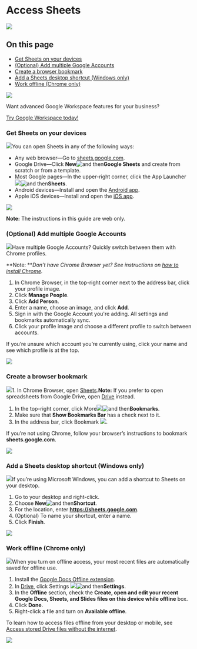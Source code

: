 # Access Sheets


![](https://storage.googleapis.com/support-kms-prod/oErHKzbH1z52lXEVwLVcrWje3aZCWf1qCEth)

## On this page

* [Get Sheets on your devices](https://support.google.com/docs/answer/9330961?hl=en&ref_topic=9296611&sjid=1577381285364851737-NC#1.1)
* [(Optional) Add multiple Google Accounts](https://support.google.com/docs/answer/9330961?hl=en&ref_topic=9296611&sjid=1577381285364851737-NC#1.2)
* [Create a browser bookmark](https://support.google.com/docs/answer/9330961?hl=en&ref_topic=9296611&sjid=1577381285364851737-NC#1.3)
* [Add a Sheets desktop shortcut (Windows only)](https://support.google.com/docs/answer/9330961?hl=en&ref_topic=9296611&sjid=1577381285364851737-NC#1.4)
* [Work offline (Chrome only)](https://support.google.com/docs/answer/9330961?hl=en&ref_topic=9296611&sjid=1577381285364851737-NC#1.5)

![](https://storage.googleapis.com/support-kms-prod/lBDlOJQm5YYswQHWSlMdz4Hsf4hhw3BTrOjo)

Want advanced Google Workspace features for your business?

[Try Google Workspace today!](https://workspace.google.com/business/signup/welcome?utm_source=gwslearningcenter&utm_medium=support&utm_campaign=9330961)

### Get Sheets on your devices

![](https://storage.googleapis.com/support-kms-prod/BSa5YBhh4sIVEtou5SLnrm7fn48swpkx115q)You can open Sheets in any of the following ways:

* Any web browser—Go to [sheets.google.com](http://sheets.google.com/).
* Google Drive—Click **New**![and then](https://storage.googleapis.com/support-kms-prod/Th2Tx0uwPMOhsMPn7nRXMUo3vs6J0pto2DTn)**Google Sheets** and create from scratch or from a template.
* Most Google pages—In the upper-right corner, click the App Launcher ![](https://storage.googleapis.com/support-kms-prod/ocGtUSENh4QebLpvZcmLcNRZyaTBcolMRSyl)![and then](https://storage.googleapis.com/support-kms-prod/Th2Tx0uwPMOhsMPn7nRXMUo3vs6J0pto2DTn)**Sheets**.
* Android devices—Install and open the [Android app](https://play.google.com/store/apps/details?id=com.google.android.apps.docs.editors.sheets).
* Apple iOS devices—Install and open the [iOS app](https://itunes.apple.com/app/google-sheets/id842849113).

![](https://storage.googleapis.com/support-kms-prod/HgqjyF6Eyfs9ZgbfYFL7G4pJvMbJNWu0hAh5)

**Note:** The instructions in this guide are web only.

### (Optional) Add multiple Google Accounts

![](https://storage.googleapis.com/support-kms-prod/BSa5YBhh4sIVEtou5SLnrm7fn48swpkx115q)Have multiple Google Accounts? Quickly switch between them with Chrome profiles.

**Note: ***Don’t have Chrome Browser yet? See instructions on [how to install Chrome](https://support.google.com/chrome/answer/95346).*

1. In Chrome Browser, in the top-right corner next to the address bar, click your profile image.
2. Click **Manage People**.
3. Click **Add Person**.
4. Enter a name, choose an image, and click **Add**.
5. Sign in with the Google Account you're adding.
   All settings and bookmarks automatically sync.
6. Click your profile image and choose a different profile to switch between accounts.

If you’re unsure which account you’re currently using, click your name and see which profile is at the top.

![](https://storage.googleapis.com/support-kms-prod/iufV1QcAp46cPJktKDPga2oVCqHu46YE8Alr)

### Create a browser bookmark

![](https://storage.googleapis.com/support-kms-prod/BSa5YBhh4sIVEtou5SLnrm7fn48swpkx115q)1. In Chrome Browser, open [Sheets](https://sheets.google.com/).**Note:** If you prefer to open spreadsheets from Google Drive, open [Drive](https://drive.google.com/) instead.

1. In the top-right corner, click More![](https://storage.googleapis.com/support-kms-prod/iwMAMe1lEk5FwSU7G8VhBiTE8PuXATWhvq8t)![and then](https://storage.googleapis.com/support-kms-prod/Th2Tx0uwPMOhsMPn7nRXMUo3vs6J0pto2DTn)**Bookmarks**.
2. Make sure that **Show Bookmarks Bar** has a check next to it.
3. In the address bar, click Bookmark ![](https://storage.googleapis.com/support-kms-prod/Ug3FBomkibFe74ptxh7vgmwrp9DM3SqghUh6).

If you’re not using Chrome, follow your browser’s instructions to bookmark **sheets.google.com**.

![](https://storage.googleapis.com/support-kms-prod/QUQNVBxanlG5E81fSORHGCW8hrO9UELv31Rk)

### Add a Sheets desktop shortcut (Windows only)

![](https://storage.googleapis.com/support-kms-prod/BSa5YBhh4sIVEtou5SLnrm7fn48swpkx115q)If you’re using Microsoft Windows, you can add a shortcut to Sheets on your desktop.

1. Go to your desktop and right-click.
2. Choose **New**![and then](https://storage.googleapis.com/support-kms-prod/Th2Tx0uwPMOhsMPn7nRXMUo3vs6J0pto2DTn)**Shortcut**.
3. For the location, enter **https://sheets.google.com**.
4. (Optional) To name your shortcut, enter a name.
5. Click **Finish**.

![](https://storage.googleapis.com/support-kms-prod/EHmO3JKx9TRMdAcU0cqsbXMp0dJhfoLkEyxg)

### Work offline (Chrome only)

![](https://storage.googleapis.com/support-kms-prod/BSa5YBhh4sIVEtou5SLnrm7fn48swpkx115q)When you turn on offline access, your most recent files are automatically saved for offline use.

1. Install the [Google Docs Offline extension](https://chrome.google.com/webstore/detail/google-docs-offline/ghbmnnjooekpmoecnnnilnnbdlolhkhi).
2. In [Drive](https://drive.google.com/), click Settings ![](https://storage.googleapis.com/support-kms-prod/YhYIK7TkWoNRkVHA6rsx6prgLR8kwZeNXtFs)![and then](https://storage.googleapis.com/support-kms-prod/Th2Tx0uwPMOhsMPn7nRXMUo3vs6J0pto2DTn)**Settings**.
3. In the **Offline** section, check the **Create, open and edit your recent Google Docs, Sheets, and Slides files on this device while offline** box.
4. Click **Done**.
5. Right-click a file and turn on **Available offline**.

To learn how to access files offline from your desktop or mobile, see [Access stored Drive files without the internet](https://support.google.com/a/users/answer/9308619?ref_topic=9326428).

![](https://storage.googleapis.com/support-kms-prod/zKat9ySsbD7S20Hy1XNeWLE19z5f2myqy2iE)

